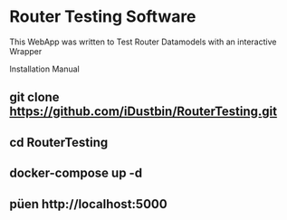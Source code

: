 # Router Testing Software

This WebApp was written to Test Router Datamodels with an interactive Wrapper

Installation Manual

## git clone https://github.com/iDustbin/RouterTesting.git

## cd RouterTesting

## docker-compose up -d

## püen http://localhost:5000